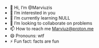 - 👋 Hi, I’m @Marviuzis
- 👀 I’m interested in you
- 🌱 I’m currently learning NULL
- 💞️ I’m looking to collaborate on problems
- 📫 How to reach me Marviuz@proton.me
- 😄 Pronouns: wtf
- ⚡ Fun fact: facts are fun

<!---
Marviuzis/Marviuzis is a ✨ special ✨ repository because its `README.md` (this file) appears on your GitHub profile.
You can click the Preview link to take a look at your changes.
--->
